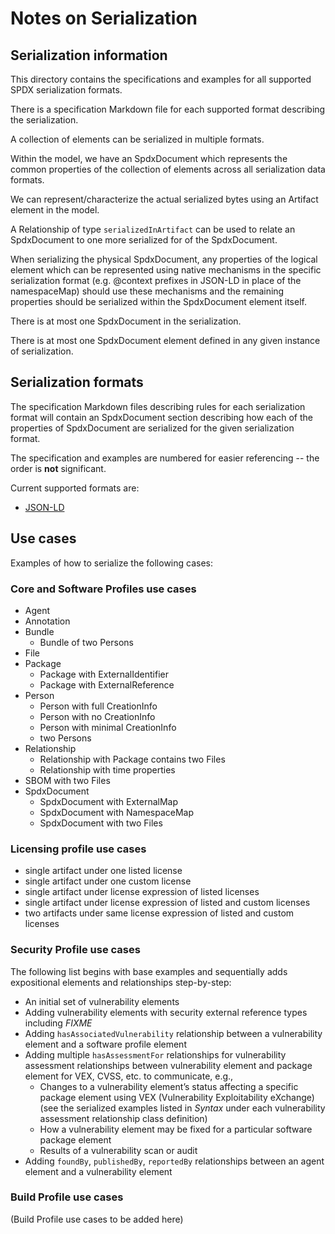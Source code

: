 # Notes on Serialization

## Serialization information

This directory contains the specifications and examples for all supported SPDX
serialization formats.

There is a specification Markdown file for each supported format describing the
serialization.

A collection of elements can be serialized in multiple formats.

Within the model, we have an SpdxDocument which represents the common
properties of the collection of elements across all serialization data formats.

We can represent/characterize the actual serialized bytes using an Artifact
element in the model.

A Relationship of type `serializedInArtifact` can be used to relate an
SpdxDocument to one more serialized for of the SpdxDocument.

When serializing the physical SpdxDocument, any properties of the logical
element which can be represented using native mechanisms in the specific
serialization format (e.g. @context prefixes in JSON-LD in place of the
namespaceMap) should use these mechanisms and the remaining properties should
be serialized within the SpdxDocument element itself.

There is at most one SpdxDocument in the serialization.

There is at most one SpdxDocument element defined in any given instance of
serialization.

## Serialization formats

The specification Markdown files describing rules for each serialization format
will contain an SpdxDocument section describing how each of the properties of
SpdxDocument are serialized for the given serialization format.

The specification and examples are numbered for easier referencing
-- the order is **not** significant.

Current supported formats are:

- [JSON-LD](jsonld.md)

## Use cases

Examples of how to serialize the following cases:

### Core and Software Profiles use cases

- Agent
- Annotation
- Bundle
  - Bundle of two Persons
- File
- Package
  - Package with ExternalIdentifier
  - Package with ExternalReference
- Person
  - Person with full CreationInfo
  - Person with no CreationInfo
  - Person with minimal CreationInfo
  - two Persons
- Relationship
  - Relationship with Package contains two Files
  - Relationship with time properties
- SBOM with two Files
- SpdxDocument
  - SpdxDocument with ExternalMap
  - SpdxDocument with NamespaceMap
  - SpdxDocument with two Files

### Licensing profile use cases

- single artifact under one listed license
- single artifact under one custom license
- single artifact under license expression of listed licenses
- single artifact under license expression of listed and custom licenses
- two artifacts under same license expression of listed and custom licenses

### Security Profile use cases

The following list begins with base examples and sequentially adds expositional
elements and relationships step-by-step:

- An initial set of vulnerability elements
- Adding vulnerability elements with security external reference types
  including *FIXME*
- Adding `hasAssociatedVulnerability` relationship between a vulnerability
  element and a software profile element
- Adding multiple `hasAssessmentFor` relationships for vulnerability assessment
  relationships between vulnerability element and package element for VEX,
  CVSS, etc. to communicate, e.g.,
  - Changes to a vulnerability element’s status affecting a specific package
    element using VEX (Vulnerability Exploitability eXchange) (see the
    serialized examples listed in *Syntax* under each vulnerability assessment
    relationship class definition)
  - How a vulnerability element may be fixed for a particular software package
    element
  - Results of a vulnerability scan or audit
- Adding `foundBy`, `publishedBy`, `reportedBy` relationships between an agent
  element and a vulnerability element

### Build Profile use cases

(Build Profile use cases to be added here)
